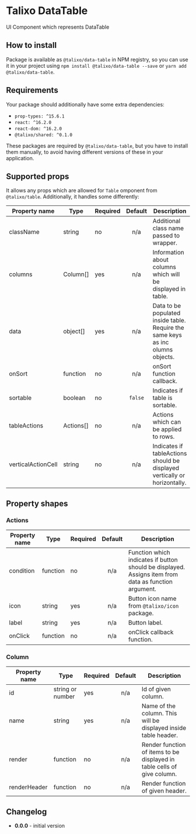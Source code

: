 # Talixo DataTable

UI Component which represents DataTable

## How to install

Package is available as `@talixo/data-table` in NPM registry, so you can use it in your project
using `npm install @talixo/data-table --save` or `yarn add @talixo/data-table`.

## Requirements

Your package should additionally have some extra dependencies:

- `prop-types: ^15.6.1`
- `react: ^16.2.0`
- `react-dom: ^16.2.0`
- `@talixo/shared: ^0.1.0`

These packages are required by `@talixo/data-table`, but you have to install them manually,
to avoid having different versions of these in your application.

## Supported props

It allows any props which are allowed for `Table` omponent from `@talixo/table`. Additionally, it handles some differently:

Property name       | Type      | Required  | Default | Description                    
--------------------|-----------|-----------|:-------:|--------------------------------
className           | string    | no        | n/a     | Additional class name passed to wrapper.
columns             | Column[]  | yes       | n/a     | Information about columns which will be displayed in table.
data                | object[]  | yes       | n/a     | Data to be populated inside table. Require the same keys as inc olumns objects.
onSort              | function  | no        | n/a     | onSort function callback.
sortable            | boolean   | no        |`false`  | Indicates if table is sortable.
tableActions        | Actions[] | no        | n/a     | Actions which can be applied to rows.
verticalActionCell  | string    | no        | n/a     | Indicates if tableActions should be displayed vertically or horizontally.

## Property shapes

### Actions

Property name       | Type      | Required  | Default | Description                    
--------------------|-----------|-----------|:-------:|--------------------------------
condition           | function  | no        | n/a     | Function which indicates if button should be displayed. Assigns item from data as function argument.
icon                | string    | yes       | n/a     | Button icon name from `@talixo/icon` package.
label               | string    | yes       | n/a     | Button label.
onClick             | function  | no        | n/a     | onClick callback function.

### Column

Property name       | Type              | Required  | Default | Description
--------------------|-------------------|-----------|:-------:|--------------------------------
id                  | string or number  | yes       | n/a     | Id of given column.
name                | string            | yes       | n/a     | Name of the column. This will be displayed inside table header.
render              | function          | no        | n/a     | Render function of items to be displayed in table cells of give column.
renderHeader        | function          | no        | n/a     | Render function of given header.

## Changelog

- **0.0.0** - initial version
